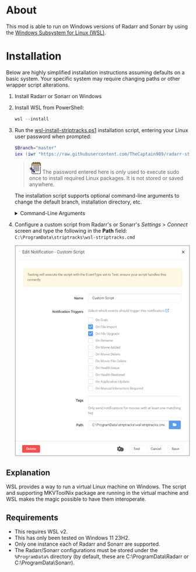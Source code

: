 # About
This mod is able to run on Windows versions of Radarr and Sonarr by using the [Windows Subsystem for Linux (WSL)](https://learn.microsoft.com/en-us/windows/wsl/).

# Installation
Below are highly simplified installation instructions assuming defaults on a basic system.  Your specific system may require changing paths or other wrapper script alterations.

1. Install Radarr or Sonarr on Windows
2. Install WSL from PowerShell:

    ```powershell
    wsl --install
    ```

3. Run the [wsl-install-striptracks.ps1](./wsl-install-striptracks.ps1)
installation script, entering your Linux user password when prompted:

    ```powershell
    $Branch="master"
    iex (iwr "https://raw.githubusercontent.com/TheCaptain989/radarr-striptracks/refs/heads/$Branch/wsl/wsl-install-striptracks.ps1").Content
    ```

    >![notes] The password entered here is *only* used to execute sudo once to install required Linux packages.  It is not stored or saved anywhere.

    The installation script supports optional command-line arguments to change the default branch, installation directory, etc.

    <details>
    <summary>Command-Line Arguments</summary>

    Option|Argument|Description
    ---|---|---
    -Password|\<SecureString>|Your WSL Linux user password
    -Directory|\<path>|Directory to install striptracks to<br/>Default: `C:\ProgramData\striptracks`
    -Branch|\<string>|GitHub branch of source code to download<br/>Default: `master`
    -Webroot|\<url>|GitHub download URL for striptracks<br/>Default: `https://raw.githubusercontent.com/TheCaptain989/radarr-striptracks/refs/heads/master`

    </details>

4. Configure a custom script from Radarr's or Sonarr's *Settings* > *Connect* screen and type the following in the **Path** field:  
   `C:\ProgramData\striptracks\wsl-striptracks.cmd`  

   ![wsl custom script](./wsl-custom-script.png "New Custom Script")

## Explanation
WSL provides a way to run a virtual Linux machine on Windows.  The script and supporting MKVToolNix package are running in the virtual machine
and WSL makes the magic possible to have them interoperate.

## Requirements
- This requires WSL v2.
- This has only been tested on Windows 11 23H2.
- Only one instance each of Radarr and Sonarr are supported.
- The Radarr/Sonarr configurations must be stored under the `%ProgramData%` directory (by default, these are C:\ProgramData\Radarr or C:\ProgramData\Sonarr).

[notes]: ../.assets/notes.png "Note"
